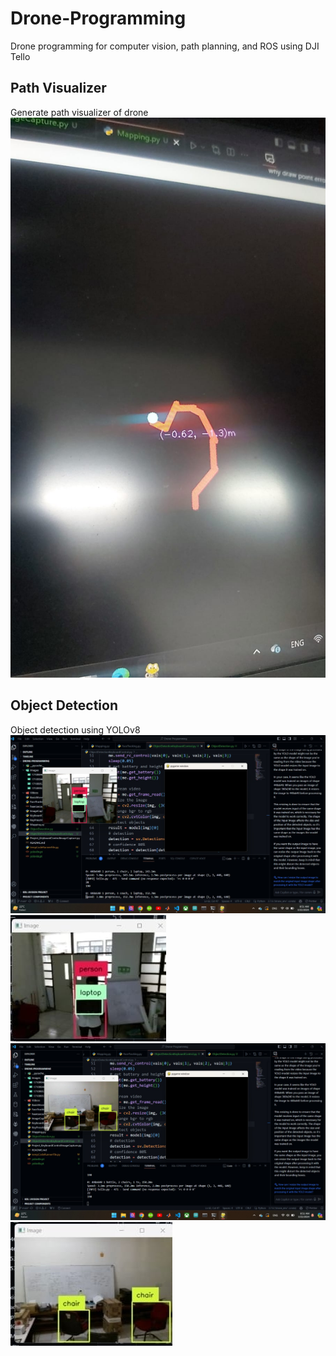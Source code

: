 # Drone-Programming
Drone programming for computer vision, path planning, and ROS using DJI Tello

## Path Visualizer
Generate path visualizer of drone 
![Path Visualizer](Images/PathVisualizer.jpeg)


## Object Detection
Object detection using YOLOv8
![ObjDet1](Images/ObjectDetection1.jpeg)
![ObjDet1Zoom](Images/ObjectDetectionZoom1.jpeg)
![ObjDet2](Images/ObjectDetection2.jpeg)
![ObjDet2Zoom](Images/ObjectDetectionZoom2.jpeg)
